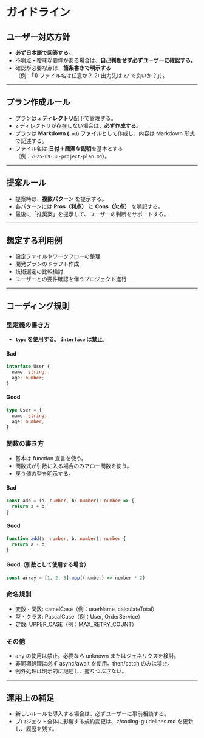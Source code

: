 # ガイドライン

## ユーザー対応方針
- **必ず日本語で回答する。**
- 不明点・曖昧な要件がある場合は、**自己判断せず必ずユーザーに確認する。**
- 確認が必要な点は、**箇条書きで明示する**  
  （例：「1) ファイル名は任意か？ 2) 出力先は `z/` で良いか？」）。

---

## プラン作成ルール
- プランは **`z` ディレクトリ**配下で管理する。
- `z` ディレクトリが存在しない場合は、**必ず作成する。**
- プランは **Markdown (`.md`) ファイル**として作成し、内容は Markdown 形式で記述する。
- ファイル名は **日付＋簡潔な説明**を基本とする  
  （例：`2025-09-30-project-plan.md`）。

---

## 提案ルール
- 提案時は、**複数パターン** を提示する。
- 各パターンには **Pros（利点）** と **Cons（欠点）** を明記する。
- 最後に「推奨案」を提示して、ユーザーの判断をサポートする。

---

## 想定する利用例
- 設定ファイルやワークフローの整理
- 開発プランのドラフト作成
- 技術選定の比較検討
- ユーザーとの要件確認を伴うプロジェクト進行

---

## コーディング規則

### 型定義の書き方

- **`type` を使用する。 `interface` は禁止。**

#### Bad

```ts
interface User {
  name: string;
  age: number;
}
```

#### Good

```ts
type User = {
  name: string;
  age: number;
}
```

### 関数の書き方

- 基本は function 宣言を使う。
- 関数式が引数に入る場合のみアロー関数を使う。
- 戻り値の型を明示する。

#### Bad

```ts
const add = (a: number, b: number): number => {
  return a + b;
}
```

#### Good

```ts
function add(a: number, b: number): number {
  return a + b;
}
```

#### Good（引数として使用する場合）

```ts
const array = [1, 2, 3].map((number) => number * 2)
```

### 命名規則

- 変数・関数: camelCase（例：userName, calculateTotal）
- 型・クラス: PascalCase（例：User, OrderService）
- 定数: UPPER_CASE（例：MAX_RETRY_COUNT）

### その他

- any の使用は禁止。必要なら unknown またはジェネリクスを検討。
- 非同期処理は必ず async/await を使用。then/catch のみは禁止。
- 例外処理は明示的に記述し、握りつぶさない。

---

## 運用上の補足

- 新しいルールを導入する場合は、必ずユーザーに事前相談する。
- プロジェクト全体に影響する規約変更は、z/coding-guidelines.md を更新し、履歴を残す。
